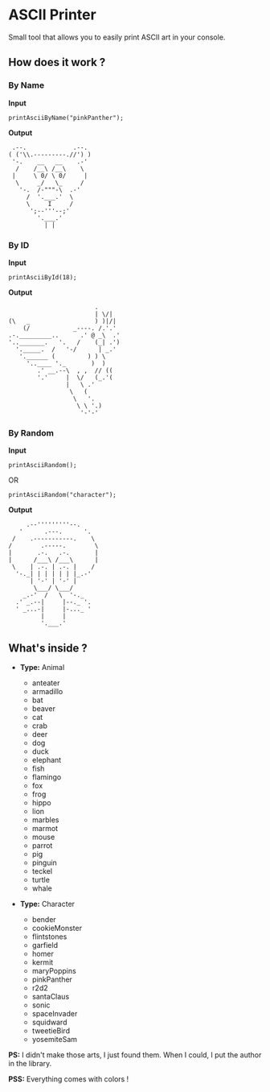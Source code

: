 # ASCII Printer

Small tool that allows you to easily print ASCII art in your console.

## How does it work ?

### By Name

**Input**

    printAsciiByName("pinkPanther");

**Output**

     .--.             .--.
    ( ('\\.---------.//') )
     '-.    __   __    .-'
      /    /__\ /__\    \
     |     \ 0/ \ 0/     |
      \     _/   \_     /
       '-.  /-"""-\  .-'
         /  '.___.'  \
         \     I     /
          ';--'''--;'
            '.___.'
              | |

### By ID

**Input**

    printAsciiById(18);

**Output**

                            .
                            | \/|
    (\   _                  ) )|/|
        (/            _----. /.'.'
    .-._________..      .' @ _\  .'
    '.._______.   '.   /    (_| .')
      '._____.  /   '-/      | _.'
       '.______ (         ) ) \
         '..____ '._       )  )
            .' __.--\  , ,  // ((
            '.'     |  \/   (_.'(
                    |   \ .'
                     \   (
                      \   '.
                       \ \ '.)
                        '-'-'

### By Random

**Input**

    printAsciiRandom();

OR

    printAsciiRandom("character");

**Output**

         .--'''''''''--.
       '      .---.      '.
     /    .-----------.    \
    /        .-----.        \
    |       .-.   .-.       |
    |      /___\ /___\      |
     \    | .-. | .-. |    /
      '-._| | | | | | |_.-'
          | '-' | '-' |
           \___/ \___/
        _.-'  /   \  '-._
      .' _.--|     |--._ '.
      ' _...-|     |-..._ '
             |     |
             '.___.'

## What's inside ?

- **Type:** Animal

  - anteater
  - armadillo
  - bat
  - beaver
  - cat
  - crab
  - deer
  - dog
  - duck
  - elephant
  - fish
  - flamingo
  - fox
  - frog
  - hippo
  - lion
  - marbles
  - marmot
  - mouse
  - parrot
  - pig
  - pinguin
  - teckel
  - turtle
  - whale

- **Type:** Character
  - bender
  - cookieMonster
  - flintstones
  - garfield
  - homer
  - kermit
  - maryPoppins
  - pinkPanther
  - r2d2
  - santaClaus
  - sonic
  - spaceInvader
  - squidward
  - tweetieBird
  - yosemiteSam

**PS:** I didn't make those arts, I just found them. When I could, I put the author in the library.

**PSS:** Everything comes with colors !
